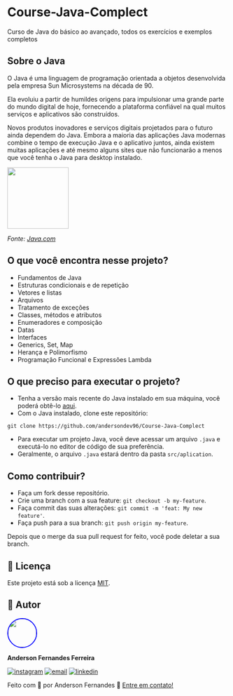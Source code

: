 # Course-Java-Complect
Curso de Java do básico ao avançado, todos os exercícios e exemplos completos

## Sobre o Java

O Java é uma linguagem de programação orientada a objetos desenvolvida pela empresa Sun Microsystems na década de 90.

Ela evoluiu a partir de humildes origens para impulsionar uma grande parte do mundo digital de hoje, fornecendo a plataforma confiável na qual muitos serviços e aplicativos são construídos. 

Novos produtos inovadores e serviços digitais projetados para o futuro ainda dependem do Java. Embora a maioria das aplicações Java modernas combine o tempo de execução Java e o aplicativo juntos, ainda existem muitas aplicações e até mesmo alguns sites que não funcionarão a menos que você tenha o Java para desktop instalado.

<img src="https://cdn.jsdelivr.net/gh/devicons/devicon/icons/java/java-original-wordmark.svg" width="140px" />

*Fonte: [Java.com](https://www.java.com/en/download/help/whatis_java.html)*

## O que você encontra nesse projeto?

- Fundamentos de Java
- Estruturas condicionais e de repetição
- Vetores e listas
- Arquivos
- Tratamento de exceções
- Classes, métodos e atributos
- Enumeradores e composição
- Datas
- Interfaces
- Generics, Set, Map
- Herança e Polimorfismo
- Programação Funcional e Expressões Lambda

## O que preciso para executar o projeto?

- Tenha a versão mais recente do Java instalado em sua máquina, você poderá obtê-lo [aqui](https://www.java.com/en/download/).
- Com o Java instalado, clone este repositório:

```
git clone https://github.com/andersondev96/Course-Java-Complect
```


- Para executar um projeto Java, você deve acessar um arquivo `.java` e executá-lo no editor de código de sua preferência.
- Geralmente, o arquivo `.java` estará dentro da pasta `src/aplication`.

## Como contribuir?

- Faça um fork desse repositório.
- Crie uma branch com a sua feature: `git checkout -b my-feature`.
- Faça commit das suas alterações: `git commit -m 'feat: My new feature'`.
- Faça push para a sua branch: `git push origin my-feature`.

Depois que o merge da sua pull request for feito, você pode deletar a sua branch.

## 📝 Licença

Este projeto está sob a licença [MIT](LICENSE).

## 👥 Autor

<img src="https://avatars.githubusercontent.com/u/49786548?v=4" width="64" style="border: 2px solid blue; border-radius: 50px" />

**Anderson Fernandes Ferreira**

[![instagram](https://img.shields.io/badge/-Instagram-%23E4405F?style=for-the-badge&logo=instagram&logoColor=white)](https://instagram.com/anderson_ff13)
[![email](https://img.shields.io/badge/-Gmail-%23333?style=for-the-badge&logo=gmail&logoColor=white)](mailto:andersonfferreira96@gmail.com.br)
[![linkedin](https://img.shields.io/badge/-LinkedIn-%230077B5?style=for-the-badge&logo=linkedin&logoColor=white)](https://www.linkedin.com/in/anderson-fernandes96/)

Feito com 💚 por Anderson Fernandes 👋 [Entre em contato!](https://www.linkedin.com/in/anderson-fernandes96/)


